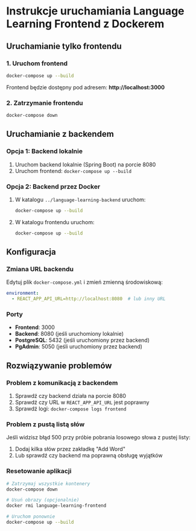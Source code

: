 # Instrukcje uruchamiania Language Learning Frontend z Dockerem

## Uruchamianie tylko frontendu

### 1. Uruchom frontend
```bash
docker-compose up --build
```

Frontend będzie dostępny pod adresem: **http://localhost:3000**

### 2. Zatrzymanie frontendu
```bash
docker-compose down
```

## Uruchamianie z backendem

### Opcja 1: Backend lokalnie
1. Uruchom backend lokalnie (Spring Boot) na porcie 8080
2. Uruchom frontend: `docker-compose up --build`

### Opcja 2: Backend przez Docker
1. W katalogu `../language-learning-backend` uruchom:
   ```bash
   docker-compose up --build
   ```
2. W katalogu frontendu uruchom:
   ```bash
   docker-compose up --build
   ```

## Konfiguracja

### Zmiana URL backendu
Edytuj plik `docker-compose.yml` i zmień zmienną środowiskową:
```yaml
environment:
  - REACT_APP_API_URL=http://localhost:8080  # lub inny URL
```

### Porty
- **Frontend**: 3000
- **Backend**: 8080 (jeśli uruchomiony lokalnie)
- **PostgreSQL**: 5432 (jeśli uruchomiony przez backend)
- **PgAdmin**: 5050 (jeśli uruchomiony przez backend)

## Rozwiązywanie problemów

### Problem z komunikacją z backendem
1. Sprawdź czy backend działa na porcie 8080
2. Sprawdź czy URL w `REACT_APP_API_URL` jest poprawny
3. Sprawdź logi: `docker-compose logs frontend`

### Problem z pustą listą słów
Jeśli widzisz błąd 500 przy próbie pobrania losowego słowa z pustej listy:
1. Dodaj kilka słów przez zakładkę "Add Word"
2. Lub sprawdź czy backend ma poprawną obsługę wyjątków

### Resetowanie aplikacji
```bash
# Zatrzymaj wszystkie kontenery
docker-compose down

# Usuń obrazy (opcjonalnie)
docker rmi language-learning-frontend

# Uruchom ponownie
docker-compose up --build
``` 